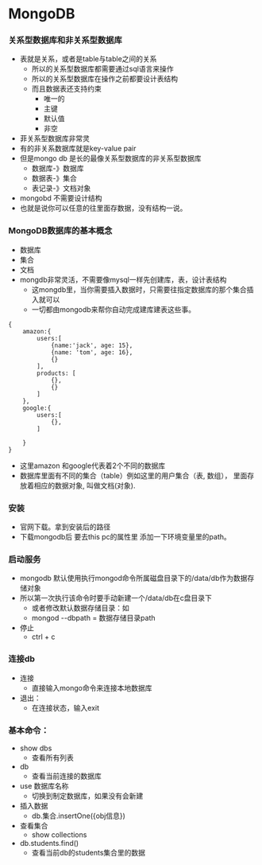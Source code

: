 # MongoDB

### 关系型数据库和非关系型数据库

* 表就是关系，或者是table与table之间的关系
  * 所以的关系型数据库都需要通过sql语言来操作
  * 所以的关系型数据库在操作之前都要设计表结构
  * 而且数据表还支持约束
    * 唯一的
    * 主键
    * 默认值
    * 非空
* 菲关系型数据库非常灵
* 有的非关系数据库就是key-value pair
* 但是mongo db 是长的最像关系型数据库的非关系型数据库
  * 数据库-》数据库
  * 数据表-》集合
  * 表记录-》文档对象
* mongobd 不需要设计结构
* 也就是说你可以任意的往里面存数据，没有结构一说。

### MongoDB数据库的基本概念

* 数据库
* 集合
* 文档
* mongdb非常灵活，不需要像mysql一样先创建库，表，设计表结构
  * 这mongdb里，当你需要插入数据时，只需要往指定数据库的那个集合插入就可以
  * 一切都由mongodb来帮你自动完成建库建表这些事。

```text
{
    amazon:{
        users:[
            {name:'jack', age: 15},
            {name: 'tom', age: 16},
            {}
        ],
        products: [
            {},
            {}
        ]
    },
    google:{
        users:[
            {},
        ]
        
    }
}
```

* 这里amazon 和google代表着2个不同的数据库
* 数据库里面有不同的集合（table）例如这里的用户集合（表, 数组）， 里面存放着相应的数据对象, 叫做文档\(对象\).

### 安装

* 官网下载。拿到安装后的路径
* 下载mongodb后 要去this pc的属性里 添加一下环境变量里的path。

### 启动服务

* mongodb 默认使用执行mongod命令所属磁盘目录下的/data/db作为数据存储对象
* 所以第一次执行该命令时要手动新建一个/data/db在c盘目录下
  * 或者修改默认数据存储目录：如
  * mongod --dbpath = 数据存储目录path
* 停止
  * ctrl + c

### 连接db

* 连接
  * 直接输入mongo命令来连接本地数据库
* 退出：
  * 在连接状态，输入exit

### 基本命令：

* show dbs
  * 查看所有列表
* db
  * 查看当前连接的数据库
* use 数据库名称
  * 切换到制定数据库，如果没有会新建
* 插入数据
  * db.集合.insertOne\({obj信息}\)
* 查看集合
  * show collections 
* db.students.find\(\)
  * 查看当前db的students集合里的数据

### 



